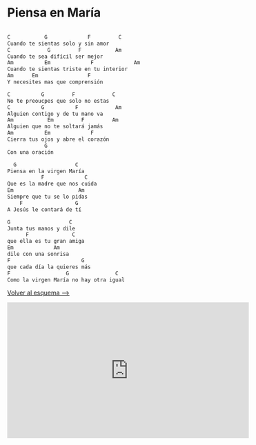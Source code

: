 # Piensa en María

```bash hl_lines="23"

C           G             F         C
Cuando te sientas solo y sin amor
C            G         F           Am
Cuando te sea difícil ser mejor
Am          Em             F             Am
Cuando te sientas triste en tu interior
Am      Em                F
Y necesites mas que comprensión

C          G         F            C
No te preoucpes que solo no estas
C          G          F            Am
Alguien contigo y de tu mano va
Am           Em         F         Am
Alguien que no te soltará jamás
Am          Em             F
Cierra tus ojos y abre el corazón
            G
Con una oración

  G                   C
Piensa en la virgen María
           F             C
Que es la madre que nos cuida
Em                     Am
Siempre que tu se lo pidas
    F                 G
A Jesús le contará de tí

G                   C
Junta tus manos y dile
      F              C
que ella es tu gran amiga
Em             Am
dile con una sonrisa
F                       G
que cada día la quieres más
F                  G               C
Como la virgen María no hay otra igual

```

[Volver al esquema -->](../index.md)

<iframe width="560" height="315" src="https://www.youtube.com/embed/jZUfim8fw9w?si=LkXLwU6V83XsokYC" title="YouTube video player" frameborder="0" allow="accelerometer; autoplay; clipboard-write; encrypted-media; gyroscope; picture-in-picture; web-share" allowfullscreen></iframe>
